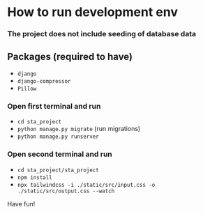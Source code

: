 # How to run development env

### The project does not include seeding of database data

## Packages (required to have)
- `django`
- `django-compressor`
- `Pillow`

### Open first terminal and run
- `cd sta_project`
- `python manage.py migrate` (run migrations)
- `python manage.py runserver`

### Open second terminal and run
- `cd sta_project/sta_project`
- `npm install`
- `npx tailwindcss -i ./static/src/input.css -o ./static/src/output.css --watch`

Have fun!
